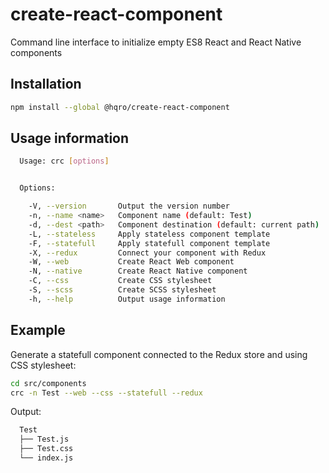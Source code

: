 # create-react-component

Command line interface to initialize empty ES8 React and React Native components


## Installation

```bash
npm install --global @hqro/create-react-component
```


## Usage information

```bash
  Usage: crc [options]


  Options:

    -V, --version       Output the version number
    -n, --name <name>   Component name (default: Test)
    -d, --dest <path>   Component destination (default: current path)
    -L, --stateless     Apply stateless component template
    -F, --statefull     Apply statefull component template
    -X, --redux         Connect your component with Redux
    -W, --web           Create React Web component
    -N, --native        Create React Native component
    -C, --css           Create CSS stylesheet
    -S, --scss          Create SCSS stylesheet
    -h, --help          Output usage information
```


## Example

Generate a statefull component connected to the Redux store and using CSS stylesheet:

```bash
cd src/components
crc -n Test --web --css --statefull --redux
```

Output:

```bash
  Test
  ├── Test.js
  ├── Test.css
  └── index.js
```
